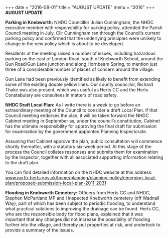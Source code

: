 +++
date = "2016-08-01"
title = "AUGUST UPDATE"
menu = "2016"
+++
**AUGUST UPDATE**

**Parking in Knebworth:** NHDC Councillor Julian Cunningham, the NHDC
executive member with responsibility for parking policy, attended the
Parish Council meeting in July. Cllr Cunningham ran through the
Council’s current parking policy and confirmed that the underlying
principles were unlikely to change in the new policy which is about to
be developed.

Residents at the meeting raised a number of issues, including hazardous
parking on the east of London Road, south of Knebworth School, around
the Gun Road/Gun Lane junction and along Hornbeam Spring, to mention
just three of a considerable number of places of concern around the
village.

Gun Lane had been previously identified as likely to benefit from
extending some of the existing double yellow lines. Our county
councillor, Richard Thake was also present, which was useful as Herts CC
and the Herts Constabulary are consultees in matters of road safety.

**NHDC Draft Local Plan:** As I write there is a week to go before an
extraordinary meeting of the Council to consider a draft Local Plan. If
that Council meeting endorses the plan, it will be taken forward the
NHDC Cabinet meeting in September as, under the council’s constitution,
Cabinet has the ultimate responsibility for approving the final draft
for submission for examination by the government appointed Planning
Inspectorate.

Assuming that Cabinet approve the plan, public consultation will
commence shortly thereafter, with a statutory six-week period. At this
stage of the process the Council collates responses and submits them for
examination by the Inspector, together with all associated supporting
information relating to the draft plan.

You can find detailed information on the NHDC website at this address:
www.north-herts.gov.uk/home/planning/planning-policy/emerging-local-plan/proposed-submission-local-plan-2011-2031

**Flooding in Knebworth Cemetery:** Officers from Herts CC and NHDC,
Stephen McPartland MP and I inspected Knebworth cemetery (off Wadnall
Way), part of which has been subject to periodic flooding, to understand
what practical solutions to improving the drainage can be found. Herts
CC, who are the responsible body for flood plans, explained that it was
important that any changes did not increase the possibility of flooding
further into the village, and thereby put properties at risk, and
undertook to provide a summary of the issues.
